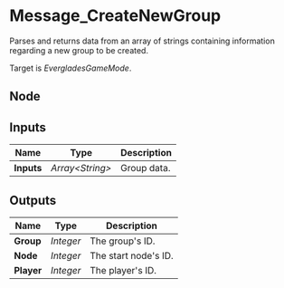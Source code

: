 # Message_CreateNewGroup
Parses and returns data from an array of strings containing
information regarding a new group to be created.  

Target is *EvergladesGameMode*.  

## Node

## Inputs
|Name       |Type               |Description|
|-----------|-------------------|-----------|
|**Inputs** |*Array\<String\>*  |Group data.|


## Outputs
|Name       |Type       |Description            |
|-----------|-----------|-----------------------|
|**Group**  |*Integer*  |The group's ID.        |
|**Node**   |*Integer*  |The start node's ID.   |
|**Player** |*Integer*  |The player's ID.       |